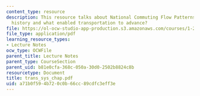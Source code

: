 ```yaml
---
content_type: resource
description: This resource talks about National Commuting Flow Patterns in the U.S.,
  history and what enabled transportation to advance?
file: https://ol-ocw-studio-app-production.s3.amazonaws.com/courses/1-221j-transportation-systems-fall-2004/a71b0f594b720c0b66cc89cdfc3eff3e_trans_sys_chap.pdf
file_type: application/pdf
learning_resource_types:
- Lecture Notes
ocw_type: OCWFile
parent_title: Lecture Notes
parent_type: CourseSection
parent_uid: b81e0cfa-368c-050a-30d0-2502b8824c8b
resourcetype: Document
title: trans_sys_chap.pdf
uid: a71b0f59-4b72-0c0b-66cc-89cdfc3eff3e
---
```

